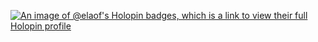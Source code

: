 [![An image of @elaof's Holopin badges, which is a link to view their full Holopin profile](https://holopin.me/elaof)](https://holopin.io/@elaof)

<!--
**eLao-f/eLao-f** is a ✨ _special_ ✨ repository because its `README.md` (this file) appears on your GitHub profile.

Here are some ideas to get you started:

- 🔭 I’m currently working on ...
- 🌱 I’m currently learning ...
- 👯 I’m looking to collaborate on ...
- 🤔 I’m looking for help with ...
- 💬 Ask me about ...
- 📫 How to reach me: ...
- 😄 Pronouns: ...
- ⚡ Fun fact: ...
-->
